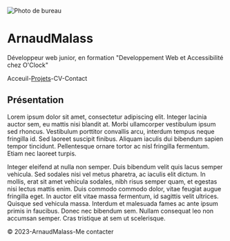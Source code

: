 ![Photo de bureau](https://c8.alamy.com/compfr/2g2ccw3/bandeau-large-sur-fond-bleu-clair-disposition-plate-clavier-casque-ordinateur-portable-smartphone-concept-bureau-a-domicile-formation-en-ligne-webinaires-2g2ccw3.jpg)
# ArnaudMalass

Développeur web junior, en formation "Developpement Web et Accessibilité chez O'Clock"

Acceuil-[Projets](https://github.com/ArnaudMalass/S01E11-Atelier-Recap/blob/main/projets.md)-CV-Contact

## Présentation
Lorem ipsum dolor sit amet, consectetur adipiscing elit. Integer lacinia auctor sem, eu mattis nisi blandit at. Morbi ullamcorper vestibulum ipsum sed rhoncus. Vestibulum porttitor convallis arcu, interdum tempus neque fringilla id. Sed laoreet suscipit finibus. Aliquam iaculis dui bibendum sapien tempor tincidunt. Pellentesque ornare tortor ac nisl fringilla fermentum. Etiam nec laoreet turpis.

Integer eleifend at nulla non semper. Duis bibendum velit quis lacus semper vehicula. Sed sodales nisi vel metus pharetra, ac iaculis elit dictum. In mollis, erat sit amet vehicula sodales, nibh risus semper quam, et egestas nisi lectus mattis enim. Duis commodo commodo dolor, vitae feugiat augue fringilla eget. In auctor elit vitae massa fermentum, id sagittis velit ultrices. Quisque sed vehicula massa. Interdum et malesuada fames ac ante ipsum primis in faucibus. Donec nec bibendum sem. Nullam consequat leo non accumsan semper. Cras tristique at sem ut scelerisque.

:copyright: 2023-ArnaudMalass-Me contacter 


